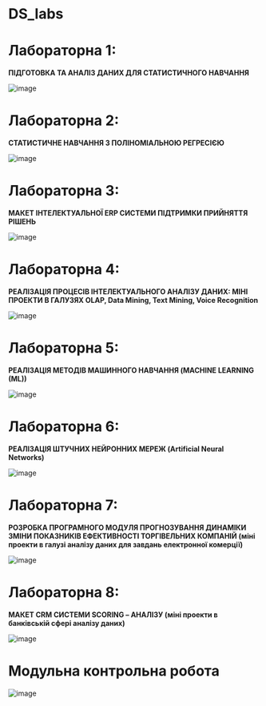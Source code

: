 # DS_labs

# Лабораторна 1: 

**ПІДГОТОВКА ТА АНАЛІЗ ДАНИХ ДЛЯ СТАТИСТИЧНОГО НАВЧАННЯ**

![image](https://github.com/zerorchik/DS_labs/assets/103893849/dbca16fd-0f5c-4f56-b111-cf3927fc7940)

# Лабораторна 2: 

**СТАТИСТИЧНЕ НАВЧАННЯ З ПОЛІНОМІАЛЬНОЮ РЕГРЕСІЄЮ**

![image](https://github.com/zerorchik/DS_labs/assets/103893849/fd64c47d-32cb-4e1c-91fa-23cb4fda4b69)

# Лабораторна 3: 

**МАКЕТ ІНТЕЛЕКТУАЛЬНОЇ ERP СИСТЕМИ ПІДТРИМКИ ПРИЙНЯТТЯ РІШЕНЬ**

![image](https://github.com/zerorchik/DS_labs/assets/103893849/5e5f8ba6-eb9c-4d2e-b783-1fdfc5d65043)

# Лабораторна 4: 

**РЕАЛІЗАЦІЯ ПРОЦЕСІВ ІНТЕЛЕКТУАЛЬНОГО АНАЛІЗУ ДАНИХ: МІНІ ПРОЕКТИ В ГАЛУЗЯХ OLAP, Data Mining, Text Mining, Voice Recognition**

![image](https://github.com/zerorchik/DS_labs/assets/103893849/f5408387-8356-4f56-9dbb-90024c7e07ca)

# Лабораторна 5: 

**РЕАЛІЗАЦІЯ МЕТОДІВ МАШИННОГО НАВЧАННЯ (MACHINE LEARNING (ML))**

![image](https://github.com/zerorchik/DS_labs/assets/103893849/eb7cdd7d-1725-4b77-8a85-75450469fb3f)

# Лабораторна 6: 

**РЕАЛІЗАЦІЯ ШТУЧНИХ НЕЙРОННИХ МЕРЕЖ (Artificial Neural Networks)**

![image](https://github.com/zerorchik/DS_labs/assets/103893849/257df823-bf99-4865-9e77-f24d6b56f39d)

# Лабораторна 7:

**РОЗРОБКА ПРОГРАМНОГО МОДУЛЯ ПРОГНОЗУВАННЯ ДИНАМІКИ ЗМІНИ ПОКАЗНИКІВ ЕФЕКТИВНОСТІ ТОРГІВЕЛЬНИХ КОМПАНІЙ (міні проекти в галузі аналізу даних для завдань електронної комерції)**

![image](https://github.com/zerorchik/DS_labs/assets/103893849/78262886-d9b7-4ac4-bafb-14e2976d2c8c)

# Лабораторна 8:

**МАКЕТ CRM СИСТЕМИ SCORING – АНАЛІЗУ (міні проекти в банківській сфері аналізу даних)**

![image](https://github.com/zerorchik/DS_labs/assets/103893849/4e7c0b3b-f269-447a-9848-19dc8324244e)

# Модульна контрольна робота

![image](https://github.com/zerorchik/DS_labs/assets/103893849/17e4e834-b62e-4281-b46d-063035aa38b8)
